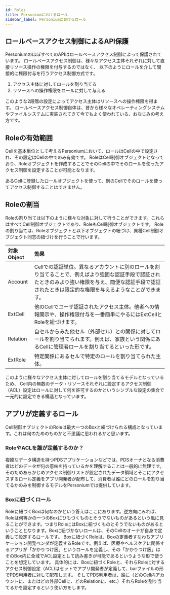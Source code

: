 ```yaml
---
id: Roles
title: Personiumにおけるロール
sidebar_label: Personiumにおけるロール
---
```


## ロールベースアクセス制御によるAPI保護

PersoniumのほぼすべてのAPIはロールベースアクセス制御によって保護されています。
ロールベースアクセス制御は、様々なアクセス主体それぞれに対して直接リソース操作の権限を付与するのではなく、
以下のようにロールを介して間接的に権限付与を行うアクセス制御方式です。

1. アクセス主体に対してロールを割り当てる
1. リソースへの操作権限をロールに対して与える

このような2段階の設定によってアクセス主体はリソースへの操作権限を得ます。
ロールベースアクセス制御自体は、昔から様々なオペレーティングシステムやファイルシステムに実装されてきて今でもよく使われている、おなじみの考え方です。

## Roleの有効範囲

Cellを基本単位として考えるPersoniumにおいて、ロールはCellの中で設定され、その設定はCellの中でのみ有効です。
RoleはCell制御オブジェクトとなっており、Roleオブジェクトを作成することでそのCellの中でそのロールを使ったアクセス制御を設定することが可能となります。

あるCellに登録したロールオブジェクトを使って、別のCellでそのロールを使ってアクセス制御することはできません。

## Roleの割当

Roleの割り当ては以下のように様々な対象に対して行うことができます。これらはすべてCell制御オブジェクトであり、RoleもCell制御オブジェクトです。
Roleの割り当ては、Roleオブジェクトと以下オブジェクトの紐づけ、異種Cell制御オブジェクト同志の紐づけを行うことで行います。

|対象Object|効果|
|:--|:--|
|Account|Cellでの認証単位。異なるアカウントに別のロールを割り当てることで、例えばより強固な認証手段で認証されたときのみより強い権限を与え、簡便な認証手段で認証されたときは限定的な権限を与えるようなことができます。|
|ExtCell|他のCellでユーザ認証されたアクセス主体。他者への情報開示や、操作権限付与を一番簡単にやるにはExtCellとRoleを紐づけます。|
|Relation|自セルからみた他セル（外部セル）との関係に対してロールを割り当てられます。例えば、家族という関係にあるCellに管理者ロールを割り当てるといった形です。|
|ExtRole|特定関係にあるセルで特定のロールを割り当てられた主体。|

このように様々なアクセス主体に対してロールを割り当てるモデルとなっているため、
Cell内の無数のデータ・リソースそれぞれに設定するアクセス制御（ACL）設定はロールに対して何を許可するのかというシンプルな設定の集合で一元的に設定できる構造となっています。

## アプリが定義するロール

Cell制御オブジェクトのRoleは最大一つのBoxと紐づけられる構成となっています。これは何のためのものかと不思議に思われるかと思います。

### RoleやACLを誰が定義するのか？

複雑なデータ構造を持つPDSアプリケーションなどでは、PDSオーナとなる消費者はどのデータが何の意味を持っているかを理解することは一般的に無理です。そのためあらかじめアクセス制御リストが設定されたデータ領域とそこにアクセスするロール定義をアプリ開発者が配布して、消費者は誰にどのロールを割り当てるかのみを制御するモデルをPersoniumでは提供しています。

### Boxに紐づくロール

Roleに紐づくBoxは何なのかという答えはここにあります。逆方向にみれば、Roleは何等かの一つのBoxにひもづくものとそうでないものがあるという風に見ることができます。つまりRoleにはBoxに紐づくものとそうでないものがあるということとなります。Boxに紐づかないロールは、そのCellのオーナが自身で定義して設定するロールです。
Boxに紐づくRoleは、Boxの定義者すなわちアプリケーション開発ベンダが定義するRoleです。例えば、医療やヘルスケアに関係するアプリが「かかりつけ医」というロールを定義し、その「かかりつけ医」はそのBox内に全域でACL設定として読み書きが可能であるというような形で使うことを想定しています。
具体的には、Boxに紐づくRoleと、それらRoleに対するアクセス制御設定（ACL)はセットでアプリ開発者が定義して、barファイルの形でPDS利用者に対して配布します。 そしてPDS利用者は、誰に（どのCell内アカウントに、またはどの外部Cellに、どのRelationに、etc.）それらRoleを割り当てるかを設定するという使い方をします。 
